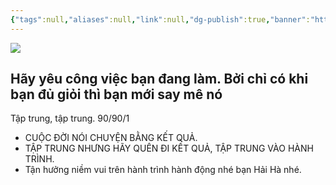 ```yaml
---
{"tags":null,"aliases":null,"link":null,"dg-publish":true,"banner":"https://images.unsplash.com/photo-1603398737422-a6b2a2ff297f?ixlib=rb-4.0.3&q=85&fm=jpg&crop=entropy&cs=srgb&w=3600","date":null,"Tiêu Đề":"24.11.2023","URL":"","permalink":"/Dairy/Qui tắc 90 90 1/","dgPassFrontmatter":true,"noteIcon":"2","created":"2023-12-15T08:45:47.312+07:00","updated":"2023-12-25T17:21:46.762+07:00"}
---
```



![](https://i.imgur.com/62N7abj.png)


Hãy yêu công việc bạn đang làm.
Bởi chỉ có khi bạn đủ giỏi thì bạn mới say mê nó
-
Tập trung, tập trung.
90/90/1
- CUỘC ĐỜI NÓI CHUYỆN BẰNG KẾT QUẢ.
- TẬP TRUNG NHƯNG HÃY QUÊN ĐI KẾT QUẢ, TẬP TRUNG VÀO HÀNH TRÌNH. 
- Tận hưởng niềm vui trên hành trình hành động nhé bạn Hải Hà nhé.
